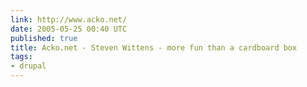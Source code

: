 ```yaml
---
link: http://www.acko.net/
date: 2005-05-25 00:40 UTC
published: true
title: Acko.net - Steven Wittens - more fun than a cardboard box
tags:
- drupal
---
```



